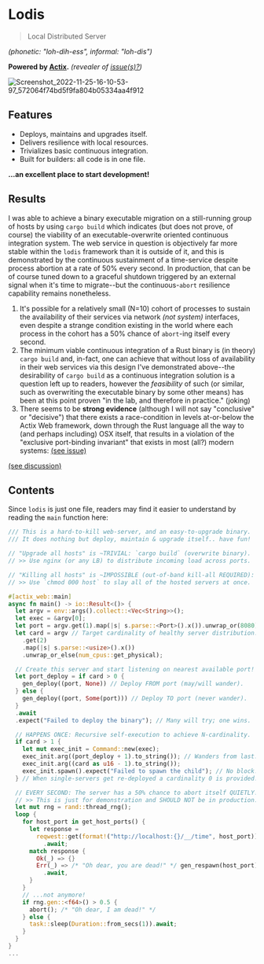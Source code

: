 # Lodis

> Local Distributed Server

_(phonetic: "loh-dih-ess", informal: "loh-dis")_

**Powered by [Actix](https://github.com/actix/actix-web).** _(revealer of [issue(s)?](https://github.com/actix/actix-web/issues/2932))_

![Screenshot_2022-11-25-16-10-53-97_572064f74bd5f9fa804b05334aa4f912](https://user-images.githubusercontent.com/8174594/204055821-d7004451-7e52-4212-a4c4-61f9b0f8f31c.jpg)

## Features

- Deploys, maintains and upgrades itself.
- Delivers resilience with local resources.
- Trivializes basic continuous integration.
- Built for builders: all code is in one file.

**...an excellent place to start development!**

## Results

I was able to achieve a binary executable migration on a still-running group of hosts by using `cargo build` which indicates (but does not prove, of course) the viability of an executable-overwrite oriented continuous integration system. The web service in question is objectively far more stable within the `lodis` framework than it is outside of it, and this is demonstrated by the continuous sustainment of a time-service despite process abortion at a rate of 50% every second. In production, that can be of course tuned down to a graceful shutdown triggered by an external signal when it's time to migrate--but the continuous-`abort` resilience capability remains nonetheless.

1. It's possible for a relatively small (N=10) cohort of processes to sustain the availability of their services via network *(not system)* interfaces, even despite a strange condition existing in the world where each process in the cohort has a 50% chance of `abort`-ing itself every second.
2. The minimum viable continuous integration of a Rust binary is (in theory) `cargo build` and, in-fact, one can achieve that without loss of availability in their web services via this design I've demonstrated above--the desirability of `cargo build` as a continuous integration solution is a question left up to readers, however the _feasibility_ of such (or similar, such as overwriting the executable binary by some other means) has been at this point proven "in the lab, and therefore in practice." (joking)
3. There seems to be **strong evidence** (although I will not say "conclusive" or "decisive") that there exists a race-condition in levels at-or-below the Actix Web framework, down through the Rust language all the way to (and perhaps including) OSX itself, that results in a violation of the "exclusive port-binding invariant" that exists in most (all?) modern systems: [(see issue)](https://github.com/actix/actix-web/issues/2932)

[(see discussion)](https://rust-lang.zulipchat.com/#narrow/stream/122651-general/topic/Distributed.20web-server.20research/near/312117377)

## Contents

Since `lodis` is just one file, readers may find it easier to 
understand by reading the `main` function here:

```rust
/// This is a hard-to-kill web-server, and an easy-to-upgrade binary.
/// It does nothing but deploy, maintain & upgrade itself.. have fun!

// "Upgrade all hosts" is ~TRIVIAL: `cargo build` (overwrite binary).
// >> Use nginx (or any LB) to distribute incoming load across ports.

// "Killing all hosts" is ~IMPOSSIBLE (out-of-band kill-all REQUIRED):
// >> Use `chmod 000 host` to slay all of the hosted servers at once.

#[actix_web::main]
async fn main() -> io::Result<()> {
  let argv = env::args().collect::<Vec<String>>();
  let exec = &argv[0];
  let port = argv.get(1).map(|s| s.parse::<Port>().x()).unwrap_or(8080);
  let card = argv // Target cardinality of healthy server distribution.
    .get(2)
    .map(|s| s.parse::<usize>().x())
    .unwrap_or_else(num_cpus::get_physical);

  // Create this server and start listening on nearest available port!
  let port_deploy = if card > 0 {
    gen_deploy((port, None)) // Deploy FROM port (may/will wander).
  } else {
    gen_deploy((port, Some(port))) // Deploy TO port (never wander).
  }
  .await
  .expect("Failed to deploy the binary"); // Many will try; one wins.

  // HAPPENS ONCE: Recursive self-execution to achieve N-cardinality.
  if card > 1 {
    let mut exec_init = Command::new(exec);
    exec_init.arg((port_deploy + 1).to_string()); // Wanders from last.
    exec_init.arg((card as u16 - 1).to_string());
    exec_init.spawn().expect("Failed to spawn the child"); // No block!
  } // When single-servers get re-deployed a cardinality 0 is provided.

  // EVERY SECOND: The server has a 50% chance to abort itself QUIETLY!
  // >> This is just for demonstration and SHOULD NOT be in production.
  let mut rng = rand::thread_rng();
  loop {
    for host_port in get_host_ports() {
      let response =
        reqwest::get(format!("http://localhost:{}/__/time", host_port))
          .await;
      match response {
        Ok(_) => {}
        Err(_) => /* "Oh dear, you are dead!" */ gen_respawn(host_port)
          .await,
      }
    }
    // ...not anymore!
    if rng.gen::<f64>() > 0.5 {
      abort(); /* "Oh dear, I am dead!" */
    } else {
      task::sleep(Duration::from_secs(1)).await;
    }
  }
}
...
```
